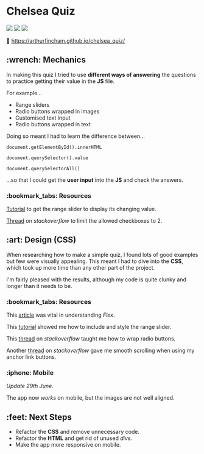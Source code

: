 <h1>Chelsea Quiz</h1>

![](https://img.shields.io/github/last-commit/arthurfincham/chelsea_quiz)
![](https://img.shields.io/github/languages/count/arthurfincham/chelsea_quiz)
![](https://img.shields.io/github/languages/code-size/arthurfincham/chelsea_quiz)

:link:  https://arthurfincham.github.io/chelsea_quiz/

<h2>:wrench: Mechanics</h2>

In making this quiz I tried to use **different ways of answering** the questions to practice getting their value in the **JS** file.

For example...
<ul>
  <li>Range sliders</li>
  <li>Radio buttons wrapped in images</li>
  <li>Customised text input</li>
  <li>Radio buttons wrapped in text</li>
</ul>

Doing so meant I had to learn the difference between...
```
document.getElementById().innerHTML
```
```
document.querySelector().value
```
```
document.querySelectorAll()
```
...so that I could get the **user input** into the **JS** and check the answers.

<h3>:bookmark_tabs: Resources</h3>

[Tutorial](https://www.w3schools.com/howto/howto_js_rangeslider.asp) to get the range slider to display its changing value.

[Thread](https://stackoverflow.com/questions/43456868/javascript-limit-selected-checkboxes-to-2) on *stackoverflow* to limit the allowed checkboxes to 2.

<h2>:art: Design (CSS)</h2>

When researching how to make a simple quiz, I found lots of good examples but few were visually appealing. This meant I had to dive into the **CSS**, which took up more time than any other part of the project.

I'm fairly pleased with the results, although my code is quite clunky and longer than it needs to be.

<h3>:bookmark_tabs: Resources</h3>

This [article](https://css-tricks.com/snippets/css/a-guide-to-flexbox/) was vital in understanding *Flex*.

This [tutorial](https://www.w3schools.com/howto/howto_js_rangeslider.asp) showed me how to include and style the range slider.

This [thread](https://stackoverflow.com/questions/17541614/use-images-instead-of-radio-buttons) on *stackoverflow* taught me how to wrap radio buttons.

Another [thread](https://stackoverflow.com/questions/7717527/smooth-scrolling-when-clicking-an-anchor-link) on *stackoverflow* gave me smooth scrolling when using my anchor link buttons.

<h3>:iphone: Mobile</h3>

*Update 29th June.*

The app now *works* on mobile, but the images are not well aligned.

<h2>:feet: Next Steps</h2>
<ul>
  <li>Refactor the <strong>CSS</strong> and remove unnecessary code.</li>
  <li>Refactor the <strong>HTML</strong> and get rid of unused <i>divs</i>.</li>
  <li>Make the app more responsive on mobile.</li>
</ul>